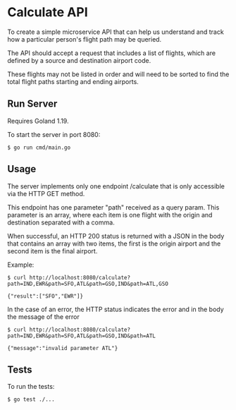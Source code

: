 Calculate API
=============
To create a simple microservice API that can help us understand and track how a particular person's flight path may be queried.

The API should accept a request that includes a list of flights, which are defined by a source and destination airport code.

These flights may not be listed in order and will need to be sorted to find the total flight paths starting and ending airports.

Run Server
----------
Requires Goland 1.19.

To start the server in port 8080:

    $ go run cmd/main.go

Usage
-----

The server implements only one endpoint /calculate that is only accessible via the HTTP GET method.

This endpoint has one parameter "path" received as a query param. This parameter is an array, where each item is one flight with the origin and destination separated with a comma. 

When successful, an HTTP 200 status is returned with a JSON in the body that contains an array with two items, the first is the origin airport and the second item is the final airport.

Example:

    $ curl http://localhost:8080/calculate?path=IND,EWR&path=SFO,ATL&path=GSO,IND&path=ATL,GSO

    {"result":["SFO","EWR"]}

In the case of an error, the HTTP status indicates the error and in the body the message of the error

    $ curl http://localhost:8080/calculate?path=IND,EWR&path=SFO,ATL&path=GSO,IND&path=ATL

    {"message":"invalid parameter ATL"}

Tests
-----

To run the tests:

    $ go test ./...
